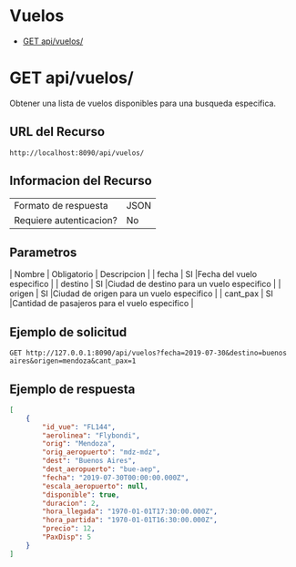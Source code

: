 # Vuelos
- [GET api/vuelos/](.basics/Pax-postPax.md)

# GET api/vuelos/
Obtener una lista de vuelos disponibles para una busqueda especifica.

## URL del Recurso
`http://localhost:8090/api/vuelos/`

## Informacion del Recurso
|                         |       |
|-------------------------|-------|
| Formato de respuesta    | JSON  |
| Requiere autenticacion? | No    |

## Parametros
| Nombre   | Obligatorio | Descripcion                                              |
| fecha    |     SI      |Fecha del vuelo especifico                                |
| destino  |     SI      |Ciudad de destino para un vuelo especifico                |
| origen   |     SI      |Ciudad de origen para un vuelo especifico                 |
| cant_pax |     SI      |Cantidad de pasajeros para el vuelo especifico            |


## Ejemplo de solicitud

`GET http://127.0.0.1:8090/api/vuelos?fecha=2019-07-30&destino=buenos aires&origen=mendoza&cant_pax=1`

## Ejemplo de respuesta
```JSON
[
    {
        "id_vue": "FL144",
        "aerolinea": "Flybondi",
        "orig": "Mendoza",
        "orig_aeropuerto": "mdz-mdz",
        "dest": "Buenos Aires",
        "dest_aeropuerto": "bue-aep",
        "fecha": "2019-07-30T00:00:00.000Z",
        "escala_aeropuerto": null,
        "disponible": true,
        "duracion": 2,
        "hora_llegada": "1970-01-01T17:30:00.000Z",
        "hora_partida": "1970-01-01T16:30:00.000Z",
        "precio": 12,
        "PaxDisp": 5
    }
]
```
